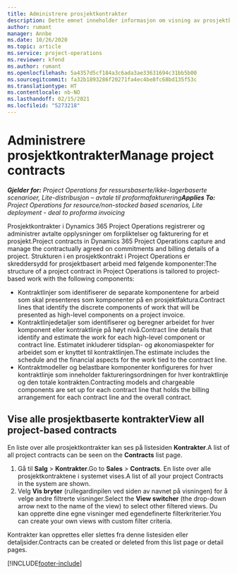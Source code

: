 ```yaml
---
title: Administrere prosjektkontrakter
description: Dette emnet inneholder informasjon om visning av prosjektbaserte kontrakter.
author: rumant
manager: Annbe
ms.date: 10/26/2020
ms.topic: article
ms.service: project-operations
ms.reviewer: kfend
ms.author: rumant
ms.openlocfilehash: 5a4357d5cf184a3c6ada3ae33631694c31bb5b00
ms.sourcegitcommit: fa32b1893286f20271fa4ec4be8fc68bd135f53c
ms.translationtype: HT
ms.contentlocale: nb-NO
ms.lasthandoff: 02/15/2021
ms.locfileid: "5273218"
---
```

# <a name="manage-project-contracts"></a><span data-ttu-id="9ac2a-103">Administrere prosjektkontrakter</span><span class="sxs-lookup"><span data-stu-id="9ac2a-103">Manage project contracts</span></span>

<span data-ttu-id="9ac2a-104">_**Gjelder for:** Project Operations for ressursbaserte/ikke-lagerbaserte scenarioer, Lite-distribusjon – avtale til proformafakturering_</span><span class="sxs-lookup"><span data-stu-id="9ac2a-104">_**Applies To:** Project Operations for resource/non-stocked based scenarios, Lite deployment - deal to proforma invoicing_</span></span>

<span data-ttu-id="9ac2a-105">Prosjektkontrakter i Dynamics 365 Project Operations registrerer og administrer avtalte opplysninger om forpliktelser og fakturering for et prosjekt.</span><span class="sxs-lookup"><span data-stu-id="9ac2a-105">Project contracts in Dynamics 365 Project Operations capture and manage the contractually agreed on commitments and billing details of a project.</span></span> <span data-ttu-id="9ac2a-106">Strukturen i en prosjektkontrakt i Project Operations er skreddersydd for prosjektbasert arbeid med følgende komponenter:</span><span class="sxs-lookup"><span data-stu-id="9ac2a-106">The structure of a project contract in Project Operations is tailored to project-based work with the following components:</span></span>

- <span data-ttu-id="9ac2a-107">Kontraktlinjer som identifiserer de separate komponentene for arbeid som skal presenteres som komponenter på en prosjektfaktura.</span><span class="sxs-lookup"><span data-stu-id="9ac2a-107">Contract lines that identify the discrete components of work that will be presented as high-level components on a project invoice.</span></span>
- <span data-ttu-id="9ac2a-108">Kontraktlinjedetaljer som identifiserer og beregner arbeidet for hver komponent eller kontraktlinje på høyt nivå.</span><span class="sxs-lookup"><span data-stu-id="9ac2a-108">Contract line details that identify and estimate the work for each high-level component or contract line.</span></span> <span data-ttu-id="9ac2a-109">Estimatet inkluderer tidsplan- og økonomiaspekter for arbeidet som er knyttet til kontraktlinjen.</span><span class="sxs-lookup"><span data-stu-id="9ac2a-109">The estimate includes the schedule and the financial aspects for the work tied to the contract line.</span></span>
- <span data-ttu-id="9ac2a-110">Kontraktmodeller og belastbare komponenter konfigureres for hver kontraktlinje som inneholder faktureringsordningen for hver kontraktlinje og den totale kontrakten.</span><span class="sxs-lookup"><span data-stu-id="9ac2a-110">Contracting models and chargeable components are set up for each contract line that holds the billing arrangement for each contract line and the overall contract.</span></span>

## <a name="view-all-project-based-contracts"></a><span data-ttu-id="9ac2a-111">Vise alle prosjektbaserte kontrakter</span><span class="sxs-lookup"><span data-stu-id="9ac2a-111">View all project-based contracts</span></span>

<span data-ttu-id="9ac2a-112">En liste over alle prosjektkontrakter kan ses på listesiden **Kontrakter**.</span><span class="sxs-lookup"><span data-stu-id="9ac2a-112">A list of all project contracts can be seen on the **Contracts** list page.</span></span> 

1. <span data-ttu-id="9ac2a-113">Gå til **Salg** > **Kontrakter**.</span><span class="sxs-lookup"><span data-stu-id="9ac2a-113">Go to **Sales** > **Contracts**.</span></span> <span data-ttu-id="9ac2a-114">En liste over alle prosjektkontraktene i systemet vises.</span><span class="sxs-lookup"><span data-stu-id="9ac2a-114">A list of all your project Contracts in the system are shown.</span></span> 
2. <span data-ttu-id="9ac2a-115">Velg **Vis bryter** (rullegardinpilen ved siden av navnet på visningen) for å velge andre filtrerte visninger.</span><span class="sxs-lookup"><span data-stu-id="9ac2a-115">Select the **View switcher** (the drop-down arrow next to the name of the view) to select other filtered views.</span></span> <span data-ttu-id="9ac2a-116">Du kan opprette dine egne visninger med egendefinerte filterkriterier.</span><span class="sxs-lookup"><span data-stu-id="9ac2a-116">You can create your own views with custom filter criteria.</span></span>

<span data-ttu-id="9ac2a-117">Kontrakter kan opprettes eller slettes fra denne listesiden eller detaljsider.</span><span class="sxs-lookup"><span data-stu-id="9ac2a-117">Contracts can be created or deleted from this list page or detail pages.</span></span>


[!INCLUDE[footer-include](../../includes/footer-banner.md)]